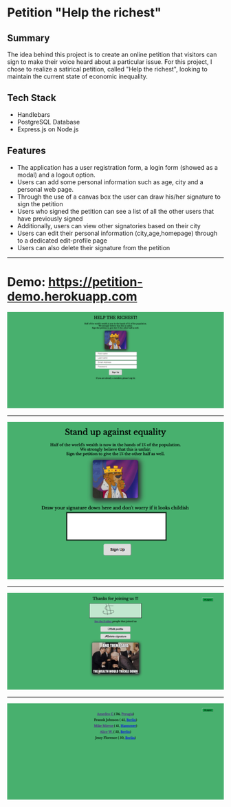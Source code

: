 # Petition "Help the richest"

## Summary
The idea behind this project is to create an online petition that visitors can sign to make their voice heard about a particular issue. For this project, I chose to realize a satirical petition, called "Help the richest", looking to maintain the current state of economic inequality.

## Tech Stack
* Handlebars
* PostgreSQL Database
* Express.js on Node.js

## Features
* The application has a user registration form, a login form (showed as a modal) and a logout option.
* Users can add some personal information such as age, city and a personal web page.
* Through the use of a canvas box the user can draw his/her signature to sign the petition
* Users who signed the petition can see a list of all the other users that have previously signed
* Additionally, users can view other signatories based on their city
* Users can edit their personal information (city,age,homepage) through to a dedicated edit-profile page
* Users can also delete their signature from the petition
********
# Demo: https://petition-demo.herokuapp.com

![Petition Register](petition_registration.png)

****

![Petition Signature](petition_signature.png)

****

![Petition Thanks](petition_thanks.png)

****

![Petition Thanks](petition_signers.png)
